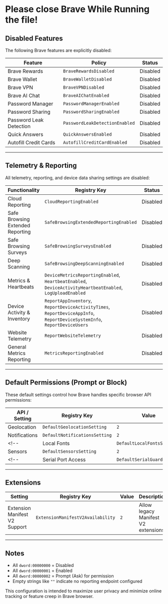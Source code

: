 # Please close Brave While Running the file!

##  Disabled Features

The following Brave features are explicitly disabled:

| Feature                         | Policy                            | Status    |
|---------------------------------|------------------------------------|-----------|
| Brave Rewards                   | `BraveRewardsDisabled`            | Disabled  |
| Brave Wallet                    | `BraveWalletDisabled`             | Disabled  |
| Brave VPN                       | `BraveVPNDisabled`                | Disabled  |
| Brave AI Chat                   | `BraveAIChatEnabled`              | Disabled  |
| Password Manager                | `PasswordManagerEnabled`          | Disabled  |
| Password Sharing                | `PasswordSharingEnabled`          | Disabled  |
| Password Leak Detection         | `PasswordLeakDetectionEnabled`    | Disabled  |
| Quick Answers                   | `QuickAnswersEnabled`             | Disabled  |
| Autofill Credit Cards           | `AutofillCreditCardEnabled`       | Disabled  |

---

##  Telemetry & Reporting

All telemetry, reporting, and device data sharing settings are disabled:

| Functionality                      | Registry Key                           | Status    |
|------------------------------------|----------------------------------------|-----------|
| Cloud Reporting                    | `CloudReportingEnabled`               | Disabled  |
| Safe Browsing Extended Reporting   | `SafeBrowsingExtendedReportingEnabled`| Disabled  |
| Safe Browsing Surveys              | `SafeBrowsingSurveysEnabled`          | Disabled  |
| Deep Scanning                      | `SafeBrowsingDeepScanningEnabled`     | Disabled  |
| Metrics & Heartbeats               | `DeviceMetricsReportingEnabled`, `HeartbeatEnabled`, `DeviceActivityHeartbeatEnabled`, `LogUploadEnabled` | Disabled |
| Device Activity & Inventory        | `ReportAppInventory`, `ReportDeviceActivityTimes`, `ReportDeviceAppInfo`, `ReportDeviceSystemInfo`, `ReportDeviceUsers` | Disabled |
| Website Telemetry                  | `ReportWebsiteTelemetry`              | Disabled  |
| General Metrics Reporting          | `MetricsReportingEnabled`             | Disabled  |

---

##  Default Permissions (Prompt or Block)

These default settings control how Brave handles specific browser API permissions:

| API / Setting              | Registry Key                     | Value | Description        |
|----------------------------|----------------------------------|--------|--------------------|
| Geolocation                | `DefaultGeolocationSetting`     | `2`    | Ask on use         |
| Notifications              | `DefaultNotificationsSetting`   | `2`    | Ask on use         |
<!--| Local Fonts                | `DefaultLocalFontsSetting`      | `2`    | Ask on use         |-->
| Sensors                    | `DefaultSensorsSetting`         | `2`    | Ask on use         |
<!--| Serial Port Access         | `DefaultSerialGuardSetting`     | `2`    | Ask on use         |-->

---

##  Extensions

| Setting                        | Registry Key                         | Value | Description                                  |
|--------------------------------|--------------------------------------|--------|----------------------------------------------|
| Extension Manifest V2 Support | `ExtensionManifestV2Availability`    | `2`    | Allow legacy Manifest V2 extensions          |

---

##  Notes

- All `dword:00000000` = Disabled
- All `dword:00000001` = Enabled
- All `dword:00000002` = Prompt (Ask) for permission
- Empty strings like `""` indicate no reporting endpoint configured

This configuration is intended to maximize user privacy and minimize online tracking or feature creep in Brave browser.
